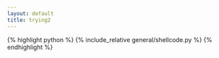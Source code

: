 ```yaml
---
layout: default
title: trying2
---
```


{% highlight python %}
{% include_relative general/shellcode.py %}
{% endhighlight %}

